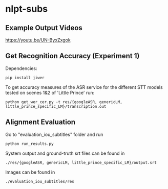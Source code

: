 # nlpt-subs

## Example Output Videos

https://youtu.be/UN-ByxZxgok

## Get Recognition Accuracy (Experiment 1)

Dependencies:
```
pip install jiwer
```

To get accuracy measures of the ASR service for the different STT models tested on scenes 1&2 of 'Little Prince' run:
```
python get_wer_cer.py -t res/{googleASR, genericLM, little_prince_specific_LM}/transcription.out 
```
## Alignment Evaluation

Go to "evaluation_iou_subtitles" folder and run

```
python run_results.py
```

System output and ground-truth srt files can be found in 
```
./res/{googleASR, genericLM, little_prince_specific_LM}/output.srt
```

Images can be found in
```
./evaluation_iou_subtitles/res
```
